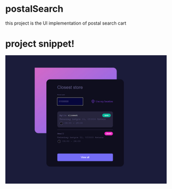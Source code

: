 # postalSearch

this project is the UI implementation of postal search cart

# project snippet!
![Preview](preview.jpg)